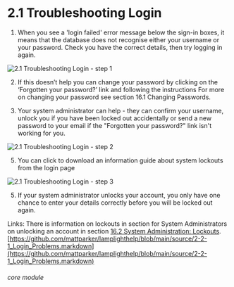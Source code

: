 # 2.1 Troubleshooting Login


1. When you see a &#039;login failed&#039; error message below the sign-in boxes, it means that the database does not recognise either your username or your password. Check you have the correct details, then try logging in again.

![2.1 Troubleshooting Login - step 1](2.1_Troubleshooting_Login_im_1.png)

2. If this doesn’t help you can change your password by clicking on the ‘Forgotten your password?’ link and following the instructions
For more on changing your password see section 16.1 Changing Passwords.

4. Your system administrator can help - they can confirm your username, unlock you if you have been locked out accidentally or send a new password to your email if the "Forgotten your password?" link isn't working for you.
   
![2.1 Troubleshooting Login - step 2](2.1_Troubleshooting_Login_im_2.png)

5. You can click to download an information guide about system lockouts from the login page

![2.1 Troubleshooting Login - step 3](2.1_Troubleshooting_Login_im_3.png)

5. If your system administrator unlocks your account, you only have one chance to enter your details correctly before you will be locked out again.
   
Links:
There is information on lockouts in section for System Administrators on unlocking an account in section [16.2 System Administration: Lockouts](https://lamplight.online/en/help/index/p/16.2.0).
[https://github.com/mattparker/lamplighthelp/blob/main/source/2-2-1_Login_Problems.markdown](https://github.com/mattparker/lamplighthelp/blob/main/source/2-2-1_Login_Problems.markdown)

###### core module
